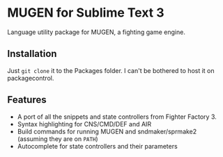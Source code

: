 # MUGEN for Sublime Text 3

Language utility package for MUGEN, a fighting game engine.

## Installation

Just `git clone` it to the Packages folder. I can't be bothered to host it on packagecontrol.

## Features

- A port of all the snippets and state controllers from Fighter Factory 3. 
- Syntax highlighting for CNS/CMD/DEF and AIR
- Build commands for running MUGEN and sndmaker/sprmake2 (assuming they are on `PATH`)
- Autocomplete for state controllers and their parameters